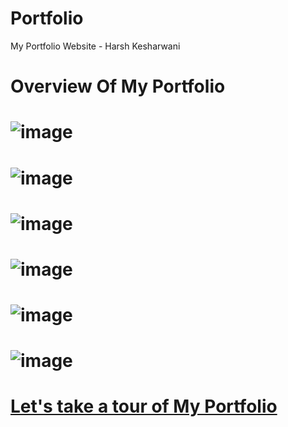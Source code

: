 # Portfolio

My Portfolio Website - Harsh Kesharwani

# Overview Of My Portfolio

# ![image](https://github.com/harshgithup/Portfolio/assets/116560172/0da3d9d9-4718-4473-8b0c-b0e41029048f)

# ![image](https://github.com/harshgithup/Portfolio/assets/116560172/fbc69656-2d52-4bdd-ab3c-81c54cfb6546)

# ![image](https://github.com/harshgithup/Portfolio/assets/116560172/40550cb4-5c59-4de5-b26e-e9c3c595ae8b)

# ![image](https://github.com/harshgithup/Portfolio/assets/116560172/f3bbe6c3-6ac2-4623-b07b-962e90de62e3) 

# ![image](https://github.com/Harsh-GitHup/My-Portfolio/assets/116560172/d8897dcc-98a2-409b-86b7-dddff3503b7b)

# ![image](https://github.com/harshgithup/Portfolio/assets/116560172/8c9c58ed-0f8d-46c9-92fb-6f9314e4cac8)

# [Let's take a tour of My Portfolio](https://Harsh-GitHup.github.io/My-Portfolio/)
